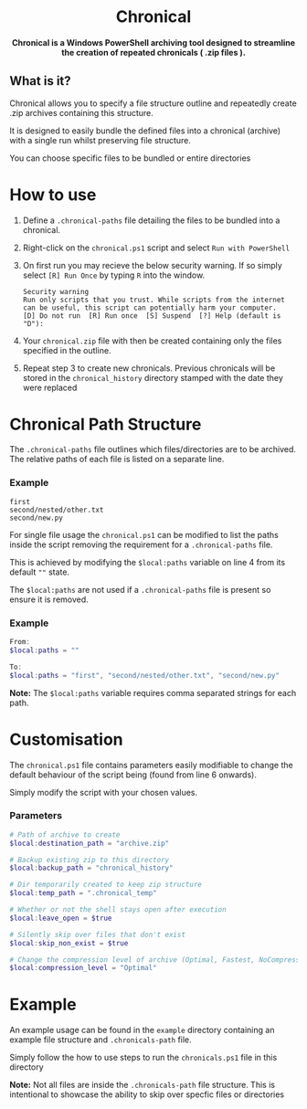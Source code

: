 <div align="center">

# Chronical
#### Chronical is a Windows PowerShell archiving tool designed to streamline the creation of repeated chronicals ( .zip files ).

<div align="left">

## What is it?
Chronical allows you to specify a file structure outline and repeatedly create .zip archives containing this structure.

It is designed to easily bundle the defined files into a chronical (archive) with a single run whilst preserving file structure.

You can choose specific files to be bundled or entire directories

# How to use
1. Define a `.chronical-paths` file detailing the files to be bundled into a chronical.

2. Right-click on the `chronical.ps1` script and select `Run with PowerShell`

3. On first run you may recieve the below security warning. If so simply select `[R] Run Once` by typing `R` into the window.
	```
	Security warning
	Run only scripts that you trust. While scripts from the internet can be useful, this script can potentially harm your computer.
	[D] Do not run  [R] Run once  [S] Suspend  [?] Help (default is "D"):
	```

4. Your `chronical.zip` file with then be created containing only the files specified in the outline.

5. Repeat step 3 to create new chronicals. Previous chronicals will be stored in the `chronical_history` directory stamped with the date they were replaced


# Chronical Path Structure
The `.chronical-paths` file outlines which files/directories are to be archived. The relative paths of each file is listed on a separate line.

### Example
```
first
second/nested/other.txt
second/new.py
```

For single file usage the `chronical.ps1` can be modified to list the paths inside the script removing the requirement for a `.chronical-paths` file.

This is achieved by modifying the `$local:paths` variable on line 4 from its default `""` state.

The `$local:paths` are not used if a `.chronical-paths` file is present so ensure it is removed.

### Example
``` PowerShell
From:
$local:paths = ""

To:
$local:paths = "first", "second/nested/other.txt", "second/new.py"
```

**Note:** The `$local:paths` variable requires comma separated strings for each path.


# Customisation

The `chronical.ps1` file contains parameters easily modifiable to change the default behaviour of the script being (found from line 6 onwards).

Simply modify the script with your chosen values.

### Parameters
``` PowerShell
# Path of archive to create
$local:destination_path = "archive.zip"

# Backup existing zip to this directory
$local:backup_path = "chronical_history" 

# Dir temporarily created to keep zip structure
$local:temp_path = ".chronical_temp" 

# Whether or not the shell stays open after execution
$local:leave_open = $true

# Silently skip over files that don't exist
$local:skip_non_exist = $true

# Change the compression level of archive (Optimal, Fastest, NoCompression)
$local:compression_level = "Optimal"
```

# Example

An example usage can be found in the `example` directory containing an example file structure and `.chronicals-path` file.

Simply follow the how to use steps to run the `chronicals.ps1` file in this directory

**Note:** Not all files are inside the `.chronicals-path` file structure. This is intentional to showcase the ability to skip over specfic files or directories